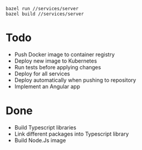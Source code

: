 ```
bazel run //services/server
bazel build //services/server
```

# Todo

- Push Docker image to container registry
- Deploy new image to Kubernetes
- Run tests before applying changes
- Deploy for all services
- Deploy automatically when pushing to repository
- Implement an Angular app

# Done

- Build Typescript libraries
- Link different packages into Typescript library
- Build Node.Js image
